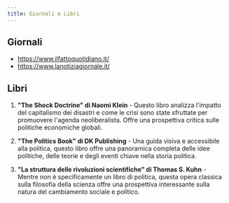 ```yaml
---
title: Giornali e Libri
---
```


## Giornali

- <https://www.ilfattoquotidiano.it/>
- <https://www.lanotiziagiornale.it/>

## Libri

1. **"The Shock Doctrine" di Naomi Klein** - Questo libro analizza l'impatto del capitalismo dei disastri e come le crisi sono state sfruttate per promuovere l'agenda neoliberalista. Offre una prospettiva critica sulle politiche economiche globali.

2. **"The Politics Book" di DK Publishing** - Una guida visiva e accessibile alla politica, questo libro offre una panoramica completa delle idee politiche, delle teorie e degli eventi chiave nella storia politica.

3.  **"La struttura delle rivoluzioni scientifiche" di Thomas S. Kuhn** - Mentre non è specificamente un libro di politica, questa opera classica sulla filosofia della scienza offre una prospettiva interessante sulla natura del cambiamento sociale e politico.
